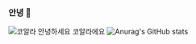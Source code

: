 ### 안녕 👋

![코알라](https://user-images.githubusercontent.com/87847157/144958454-497640de-977b-4097-a176-e448e2618b43.jpg)
안녕하세요 코알라에요
![Anurag's GitHub stats](https://github-readme-stats.vercel.app/api?username=zero-mook@naver.com&show_icons=true&theme=radical)
<!--
**zeromook/zeromook** is a ✨ _special_ ✨ repository because its `README.md` (this file) appears on your GitHub profile.

Here are some ideas to get you started:

- 🔭 I’m currently working on ...
- 🌱 I’m currently learning ...
- 👯 I’m looking to collaborate on ...
- 🤔 I’m looking for help with ...
- 💬 Ask me about ...
- 📫 How to reach me: ...
- 😄 Pronouns: ...
- ⚡ Fun fact: ...
-->
